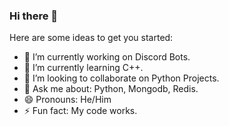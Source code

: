### Hi there 👋

Here are some ideas to get you started:

- 🔭 I’m currently working on Discord Bots.
- 🌱 I’m currently learning C++.
- 👯 I’m looking to collaborate on Python Projects. 
- 💬 Ask me about: Python, Mongodb, Redis.
- 😄 Pronouns: He/Him
- ⚡ Fun fact: My code works.
